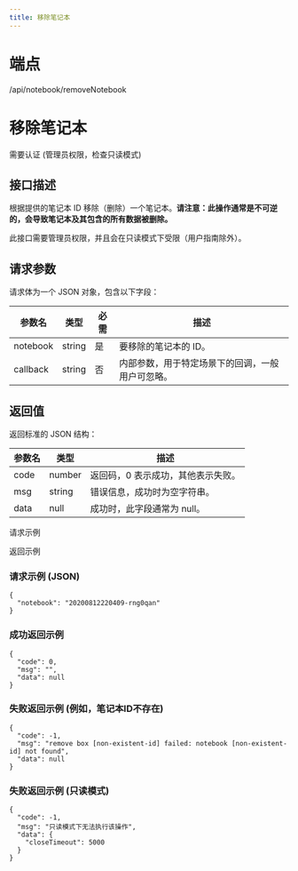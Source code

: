 ```yaml
---
title: 移除笔记本
---
```

# 端点

/api/notebook/removeNotebook

# 移除笔记本

需要认证 (管理员权限，检查只读模式)

## 接口描述

根据提供的笔记本 ID 移除（删除）一个笔记本。**请注意：此操作通常是不可逆的，会导致笔记本及其包含的所有数据被删除。**

此接口需要管理员权限，并且会在只读模式下受限（用户指南除外）。

## 请求参数

请求体为一个 JSON 对象，包含以下字段：

| 参数名 | 类型 | 必需 | 描述 |
| --- | --- | --- | --- |
| notebook | string | 是 | 要移除的笔记本的 ID。 |
| callback | string | 否 | 内部参数，用于特定场景下的回调，一般用户可忽略。 |

## 返回值

返回标准的 JSON 结构：

| 参数名 | 类型 | 描述 |
| --- | --- | --- |
| code | number | 返回码，0 表示成功，其他表示失败。 |
| msg | string | 错误信息，成功时为空字符串。 |
| data | null | 成功时，此字段通常为 null。 |

请求示例

返回示例

### 请求示例 (JSON)

```
{
  "notebook": "20200812220409-rng0qan"
}
```

### 成功返回示例

```
{
  "code": 0,
  "msg": "",
  "data": null
}
```

### 失败返回示例 (例如，笔记本ID不存在)

```
{
  "code": -1,
  "msg": "remove box [non-existent-id] failed: notebook [non-existent-id] not found",
  "data": null
}
```

### 失败返回示例 (只读模式)

```
{
  "code": -1,
  "msg": "只读模式下无法执行该操作",
  "data": {
    "closeTimeout": 5000
  }
}
```


